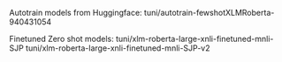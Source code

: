 Autotrain models from Huggingface:
tuni/autotrain-fewshotXLMRoberta-940431054

Finetuned Zero shot models:
tuni/xlm-roberta-large-xnli-finetuned-mnli-SJP
tuni/xlm-roberta-large-xnli-finetuned-mnli-SJP-v2